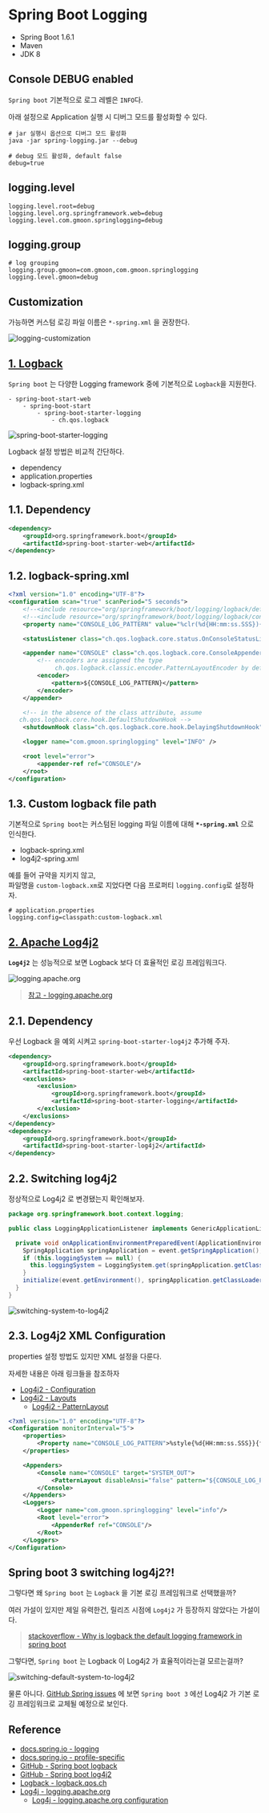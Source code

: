 # Spring Boot Logging

- Spring Boot 1.6.1
- Maven
- JDK 8

## Console DEBUG enabled

`Spring boot` 기본적으로 로그 레벨은 `INFO`다. 

아래 설정으로 Application 실행 시 디버그 모드를 활성화할 수 있다.

```text
# jar 실행시 옵션으로 디버그 모드 활성화
java -jar spring-logging.jar --debug
```

```properties
# debug 모드 활성화, default false 
debug=true
```

## logging.level

```properties
logging.level.root=debug
logging.level.org.springframework.web=debug
logging.level.com.gmoon.springlogging=debug
```

## logging.group

```text
# log grouping
logging.group.gmoon=com.gmoon,com.gmoon.springlogging
logging.level.gmoon=debug
```

## Customization

가능하면 커스텀 로깅 파일 이름은  `*-spring.xml` 을 권장한다.

![logging-customization](img/logging-customization.png)

## [1. Logback](http://logback.qos.ch/manual/configuration.html)

`Spring boot` 는 다양한 Logging framework 중에 기본적으로 `Logback`을 지원한다.

```text
- spring-boot-start-web
    - spring-boot-start
        - spring-boot-starter-logging
            - ch.qos.logback
```

![spring-boot-starter-logging](img/spring-boot-starter-logging.png)

Logback 설정 방법은 비교적 간단하다.

- dependency
- application.properties
- logback-spring.xml

## 1.1. Dependency

```xml
<dependency>
    <groupId>org.springframework.boot</groupId>
    <artifactId>spring-boot-starter-web</artifactId>
</dependency>
```

## 1.2. logback-spring.xml

```xml
<?xml version="1.0" encoding="UTF-8"?>
<configuration scan="true" scanPeriod="5 seconds">
    <!--<include resource="org/springframework/boot/logging/logback/defaults.xml" />-->
    <!--<include resource="org/springframework/boot/logging/logback/console-appender.xml" />-->
    <property name="CONSOLE_LOG_PATTERN" value="%clr(%d{HH:mm:ss.SSS}){faint} %clr(%5p) %clr([%thread]){magenta} %clr(%-35.40logger{39}){cyan} %clr(:){red} %m%n%wEx"/>

    <statusListener class="ch.qos.logback.core.status.OnConsoleStatusListener"/>

    <appender name="CONSOLE" class="ch.qos.logback.core.ConsoleAppender">
        <!-- encoders are assigned the type
             ch.qos.logback.classic.encoder.PatternLayoutEncoder by default -->
        <encoder>
            <pattern>${CONSOLE_LOG_PATTERN}</pattern>
        </encoder>
    </appender>

    <!-- in the absence of the class attribute, assume
   ch.qos.logback.core.hook.DefaultShutdownHook -->
    <shutdownHook class="ch.qos.logback.core.hook.DelayingShutdownHook"/>

    <logger name="com.gmoon.springlogging" level="INFO" />

    <root level="error">
        <appender-ref ref="CONSOLE"/>
    </root>
</configuration>
```

## 1.3. Custom logback file path

기본적으로 `Spring boot`는 커스텀된 logging 파일 이름에 대해 **`*-spring.xml`** 으로 인식한다.

- logback-spring.xml
- log4j2-spring.xml

예를 들어 규약을 지키지 않고,  <br/>
파일명을 `custom-logback.xm`로 지었다면 다음 프로퍼티 `logging.config`로 설정하자.

```properties
# application.properties
logging.config=classpath:custom-logback.xml
```

## [2. Apache Log4j2](https://logging.apache.org/log4j/2.x/)

**`Log4j2`** 는 성능적으로 보면 Logback 보다 더 효율적인 로깅 프레임워크다.

![logging.apache.org](img/async-throughput-comparison.png)

> [참고 - logging.apache.org](https://logging.apache.org/log4j/log4j-2.12.1/performance.html)

## 2.1. Dependency

우선 Logback 을 예외 시켜고 `spring-boot-starter-log4j2` 추가해 주자.

```xml
<dependency>
    <groupId>org.springframework.boot</groupId>
    <artifactId>spring-boot-starter-web</artifactId>
    <exclusions>
        <exclusion>
            <groupId>org.springframework.boot</groupId>
            <artifactId>spring-boot-starter-logging</artifactId>
        </exclusion>
    </exclusions>
</dependency>
<dependency>
    <groupId>org.springframework.boot</groupId>
    <artifactId>spring-boot-starter-log4j2</artifactId>
</dependency>
```

## 2.2. Switching log4j2

정상적으로 Log4j2 로 변경됐는지 확인해보자. 

```java
package org.springframework.boot.context.logging;

public class LoggingApplicationListener implements GenericApplicationListener {

  private void onApplicationEnvironmentPreparedEvent(ApplicationEnvironmentPreparedEvent event) {
    SpringApplication springApplication = event.getSpringApplication();
    if (this.loggingSystem == null) {
      this.loggingSystem = LoggingSystem.get(springApplication.getClassLoader());
    }
    initialize(event.getEnvironment(), springApplication.getClassLoader());
  }
}
```

![switching-system-to-log4j2](img/logging-application-listener.png)

## 2.3. Log4j2 XML Configuration

properties 설정 방법도 있지만 XML 설정을 다룬다.

자세한 내용은 아래 링크들을 참조하자

- [Log4j2 - Configuration](http://home.apache.org/~rpopma/log4j/2.6/manual/configuration.html#XML)
- [Log4j2 - Layouts](https://logging.apache.org/log4j/2.x/manual/layouts.html)
  - [Log4j2 - PatternLayout](https://logging.apache.org/log4j/2.x/manual/layouts.html#PatternLayout)

```xml
<?xml version="1.0" encoding="UTF-8"?>
<Configuration monitorInterval="5">
    <properties>
        <Property name="CONSOLE_LOG_PATTERN">%style{%d{HH:mm:ss.SSS}}{faint} %highlight{[%-5p]}{FATAL=red blink, ERROR=red, WARN=yellow bold, INFO=black bold, DEBUG=green bold, TRACE=faint} %c{length=30}.%M{-20}() %style{[%t]}{blue} %style{:}{red} %m%n</Property>
    </properties>

    <Appenders>
        <Console name="CONSOLE" target="SYSTEM_OUT">
            <PatternLayout disableAnsi="false" pattern="${CONSOLE_LOG_PATTERN}" />
        </Console>
    </Appenders>
    <Loggers>
        <Logger name="com.gmoon.springlogging" level="info"/>
        <Root level="error">
            <AppenderRef ref="CONSOLE"/>
        </Root>
    </Loggers>
</Configuration>
```

## Spring boot 3 switching log4j2?!

그렇다면 왜 `Spring boot` 는 `Logback` 을 기본 로깅 프레임워크로 선택했을까?

여러 가설이 있지만 제일 유력한건, 릴리즈 시점에 `Log4j2` 가 등장하지 않았다는 가설이다.

> [stackoverflow - Why is logback the default logging framework in spring boot](https://stackoverflow.com/questions/55684592/why-is-logback-the-default-logging-framework-in-spring-boot)

그렇다면, `Spring boot` 는 Logback 이 Log4j2 가 효율적이라는걸 모르는걸까? 

![switching-default-system-to-log4j2](img/github-spring-issued-switching-default-system-to-log4j2.png)

물론 아니다. [GitHub Spring issues](https://github.com/spring-projects/spring-boot/issues/22149) 에 보면 
`Spring boot 3` 에선 Log4j2 가 기본 로깅 프레임워크로 교체될 예정으로 보인다.

## Reference

- [docs.spring.io - logging](https://docs.spring.io/spring-boot/docs/current/reference/html/features.html#features.logging)
- [docs.spring.io - profile-specific](https://docs.spring.io/spring-boot/docs/current/reference/html/features.html#features.external-config.files.profile-specific)
- [GitHub - Spring boot logback](https://github.com/spring-projects/spring-boot/blob/v2.6.1/spring-boot-project/spring-boot/src/main/resources/org/springframework/boot/logging/logback/defaults.xml)
- [GitHub - Spring boot log4j2](https://github.com/spring-projects/spring-boot/blob/v2.6.1/spring-boot-project/spring-boot/src/main/resources/org/springframework/boot/logging/log4j2/log4j2.xml)
- [Logback - logback.qos.ch](http://logback.qos.ch/manual/configuration.html)
- [Log4j - logging.apache.org](https://logging.apache.org/log4j/2.x/)
  - [Log4j - logging.apache.org configuration](http://home.apache.org/~rpopma/log4j/2.6/manual/configuration.html#XML)